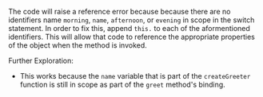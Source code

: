The code will raise a reference error because because there are no identifiers name `morning`, `name`, `afternoon`, or `evening` in scope in the switch statement. In order to fix this, append `this.` to each of the aformentioned identifiers. This will allow that code to reference the appropriate properties of the object when the method is invoked.

Further Exploration:
- This works because the `name` variable that is part of the `createGreeter` function is still in scope as part of the `greet` method's binding.
